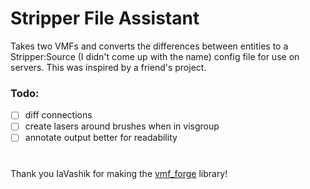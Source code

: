 # Stripper File Assistant

Takes two VMFs and converts the differences between entities to a Stripper:Source (I didn't come up with the name) config file for use on servers. This was inspired by a friend's project.

### Todo:

- [ ] diff connections
- [ ] create lasers around brushes when in visgroup
- [ ] annotate output better for readability

#
Thank you IaVashik for making the [vmf_forge](https://github.com/IaVashik/vmf-forge) library!
